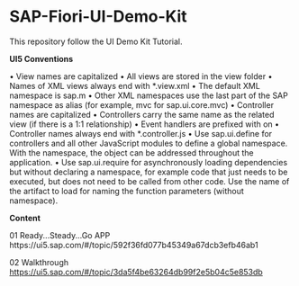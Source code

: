 # SAP-Fiori-UI-Demo-Kit
This repository follow the UI Demo Kit Tutorial.

<strong> UI5 Conventions</strong>
<p>
	• View names are capitalized
	• All views are stored in the view folder
	• Names of XML views always end with *.view.xml
	• The default XML namespace is sap.m
	• Other XML namespaces use the last part of the SAP namespace as alias (for example, mvc for sap.ui.core.mvc)
	• Controller names are capitalized
	• Controllers carry the same name as the related view (if there is a 1:1 relationship)
	• Event handlers are prefixed with on
	• Controller names always end with *.controller.js
	• Use sap.ui.define for controllers and all other JavaScript modules to define a global namespace. With the namespace, the object can be addressed throughout the application.
	• Use sap.ui.require for asynchronously loading dependencies but without declaring a namespace, for example code that just needs to be executed, but does not need to be called from other code.
Use the name of the artifact to load for naming the function parameters (without namespace).

</p>
<strong> Content </strong>
<p>
01 Ready...Steady...Go APP 
https://ui5.sap.com/#/topic/592f36fd077b45349a67dcb3efb46ab1

02 Walkthrough 
https://ui5.sap.com/#/topic/3da5f4be63264db99f2e5b04c5e853db
</p>

